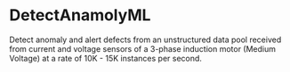 # DetectAnamolyML
Detect anomaly and alert defects from an unstructured data pool received from current and voltage sensors of a 3-phase induction motor (Medium Voltage) at a rate of 10K - 15K instances per second. 
